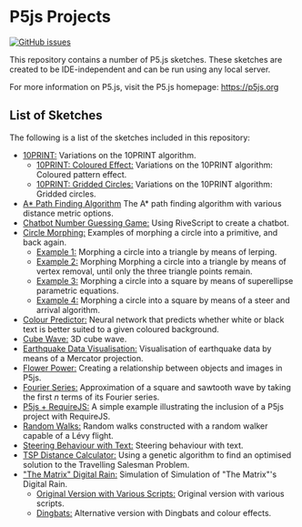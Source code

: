 # P5js Projects
[![GitHub issues](https://img.shields.io/github/issues/Carla-de-Beer/P5js-Projects.svg?style=flat-square)](https://github.com/Carla-de-Beer/P5js-Projects/issues)

This repository contains a number of P5.js sketches. These sketches are created to be IDE-independent and can be run using any local server.

For more information on P5.js, visit the P5.js homepage: https://p5js.org

## List of Sketches

The following is a list of the sketches included in this repository:

* [10PRINT:](https://github.com/Carla-de-Beer/P5js-Projects/tree/master/10PRINT) Variations on the 10PRINT algorithm.
  * [10PRINT: Coloured Effect:](https://github.com/Carla-de-Beer/P5js-Projects/tree/master/10PRINT/10PRINT%20Coloured%20Effect) Variations on the 10PRINT algorithm: Coloured pattern effect.
  * [10PRINT: Gridded Circles:](https://github.com/Carla-de-Beer/P5js-Projects/tree/master/10PRINT/10PRINT%20Gridded%20Circles) Variations on the 10PRINT algorithm: Gridded circles.
* [A* Path Finding Algorithm](https://github.com/Carla-de-Beer/P5js-Projects/tree/master/A*%20Path%20Finding%20Algorithm) The A* path finding algorithm with various distance metric options.
* [Chatbot Number Guessing Game:](https://github.com/Carla-de-Beer/P5js-Projects/tree/master/Chatbot%20Number%20Guessing%20Game) Using RiveScript to create a chatbot.
* [Circle Morphing:](https://github.com/Carla-de-Beer/P5js-Projects/tree/master/Circle%20Morphing) Examples of morphing a circle into a primitive, and back again.
  * [Example 1:](https://github.com/Carla-de-Beer/P5js-Projects/blob/master/Circle%20Morphing/Circle%20Morph%20Lerp/sketch.js) Morphing a circle into a triangle by means of lerping.
  * [Example 2:](https://github.com/Carla-de-Beer/P5js-Projects/blob/master/Circle%20Morphing/Circle%20Morph%20Vertex%20Removal/sketch.js) Morphing Morphing a circle into a triangle by means of vertex removal, until only the three triangle points remain.
  * [Example 3:](https://github.com/Carla-de-Beer/P5js-Projects/blob/master/Circle%20Morphing/Circle%20Morph%20SuperEllipse/sketch.js) Morphing a circle into a square by means of superellipse parametric equations.
  * [Example 4:](https://github.com/Carla-de-Beer/P5js-Projects/blob/master/Circle%20Morphing/Circle%20Morph%20Steer/sketch.js) Morphing a circle into a square by means of a steer and arrival algorithm.
* [Colour Predictor:](https://github.com/Carla-de-Beer/P5js-Projects/tree/master/Colour%20Predictor) Neural network that predicts whether white or black text is better suited to a given coloured background.
* [Cube Wave:](https://github.com/Carla-de-Beer/P5js-Projects/tree/master/Cube%20Wave) 3D cube wave.
* [Earthquake Data Visualisation:](https://github.com/Carla-de-Beer/P5js-Projects/tree/master/Earthquake%20Data%20Visualisation) Visualisation of earthquake data by means of a Mercator projection.
* [Flower Power:](https://github.com/Carla-de-Beer/P5js-Projects/tree/master/Flower%20Power) Creating a relationship between objects and images in P5js.
* [Fourier Series:](https://github.com/Carla-de-Beer/P5js-Projects/tree/master/Fourier%20Series) Approximation of a square and sawtooth wave by taking the first *n* terms of its Fourier series.
* [P5js + RequireJS:](https://github.com/Carla-de-Beer/P5js/tree/master/P5js%20%2B%20Requirejs) A simple example illustrating the inclusion of a P5js project with RequireJS.
* [Random Walks:](https://github.com/Carla-de-Beer/P5js-Projects/tree/master/Random%20Walk) Random walks constructed with a random walker capable of a Lévy flight.
* [Steering Behaviour with Text:](https://github.com/Carla-de-Beer/P5js-Projects/tree/master/Steering%20Behaviour%20with%20Text) Steering behaviour with text.
* [TSP Distance Calculator:](https://github.com/Carla-de-Beer/P5js-Projects/tree/master/TSP%20DistanceCalculator) Using a genetic algorithm to find an optimised solution to the Travelling Salesman Problem.
* ["The Matrix" Digital Rain:](https://github.com/Carla-de-Beer/P5js-Projects/tree/master/The%20Matrix%20Digital%20Rain) Simulation of Simulation of "The Matrix"'s Digital Rain.
  * [Original Version with Various Scripts:](https://github.com/Carla-de-Beer/P5js-Projects/tree/master/The%20Matrix%20Digital%20Rain/Original%20Version%20with%20Various%20Scripts) Original version with various scripts.
  * [Dingbats:](https://github.com/Carla-de-Beer/P5js-Projects/tree/master/The%20Matrix%20Digital%20Rain/Dingbats) Alternative version with Dingbats and colour effects.
